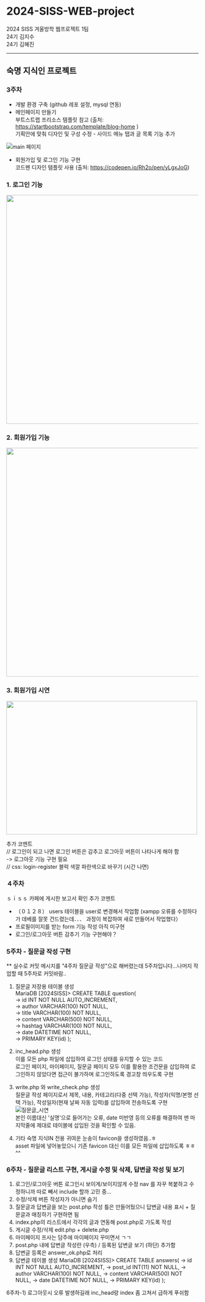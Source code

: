 # 2024-SISS-WEB-project

2024 SISS 겨울방학 웹프로젝트 1팀 
<br> 24기 김지수
<br >24기 김혜진 

----
## 숙명 지식인 프로젝트 

### 3주차
- 개발 환경 구축 (github 레포 설정, mysql 연동)
- 메인페이지 만들기 
      <br> 부트스트랩 프리소스 템플릿 참고 (출처: https://startbootstrap.com/template/blog-home )
    <br> 기획안에 맞춰 디자인 및 구성 수정 - 사이드 메뉴 탭과 글 목록 기능 추가
  
![main 페이지](https://github.com/kimhyejin0123/2024-SISS-WEB-project/assets/134305960/0996685b-138e-4f0e-b7b8-783efbc7f809)

- 회원가입 및 로그인 기능 구현
      <br> 코드펜 디자인 템플릿 사용 (출처: https://codepen.io/Rh2o/pen/yLgxJoG) 
### 1. 로그인 기능
<img src="https://github.com/kimhyejin0123/2024-SISS-WEB-project/assets/134305960/468a9c77-5ad4-4dc4-9d33-3ed78454d9fe"  width="800" height="600"/>

### 2. 회원가입 기능
<img src="https://github.com/kimhyejin0123/2024-SISS-WEB-project/assets/134305960/5cf992b0-86c7-4309-8941-19b1d0cf6f1d"  width="800" height="600"/>

### 3. 회원가입 시연
<img src="https://github.com/kimhyejin0123/2024-SISS-WEB-project/assets/134305960/452ab247-6def-4068-8084-3cbb613d160a"  width="500" height="350"/>

추가 코멘트 
 <br> // 로그인이 되고 나면 로그인 버튼은 감추고 로그아웃 버튼이 나타나게 해야 함
  <br>       -> 로그아웃 기능 구현 필요
 <br> // css: login-register 블럭 색깔 파란색으로 바꾸기 (시간 나면)


### ４주차 
ｓｉｓｓ 카페에 게시한 보고서 확인 
추가 코멘트 
- （０１２８） users 테이블을 user로 변경해서 작업함 (xampp 오류를 수정하다가 데베를 잘못 건드렸는데．．． 과정이 복잡하여 새로 만들어서 작업했다）
- 프로필이미지를 받는 form 기능 작성 아직 미구현 
- 로그인/로그아웃 버튼 감추기 기능 구현해야？ 

### 5주차 - 질문글 작성 구현
** 실수로 커밋 메시지를 "4주차 질문글 작성"으로 해버렸는데 5주차입니다...나머지 작업할 때 5주차로 커밋바람..

1. 질문글 저장용 테이블 생성
<br>MariaDB [2024SISS]> CREATE TABLE question(
<br>-> id INT NOT NULL AUTO_INCREMENT,
<br>-> author VARCHAR(100) NOT NULL,
<br>-> title VARCHAR(100) NOT NULL,
<br>-> content VARCHAR(500) NOT NULL,
<br>-> hashtag VARCHAR(100) NOT NULL,
<br>-> date DATETIME NOT NULL,
<br>-> PRIMARY KEY(id)
);

2. inc_head.php 생성
   <br>이를 모든 php 파일에 삽입하여 로그인 상태를 유지할 수 있는 코드
   <br>로그인 페이지, 마이페이지, 질문글 페이지 모두 이를 활용한 조건문을 삽입하여 로그인하지 않았다면 접근이 불가하며 로그인하도록 경고창 띄우도록 구현
   
3. write.php 와 write_check.php 생성
   <br>질문글 작성 페이지로서 제목, 내용, 카테고리(다중 선택 가능), 작성자(익명/본명 선택 가능), 작성일자(현재 날짜 자동 입력)를 삽입하여 전송하도록 구현
   ![질문글_시연](https://github.com/kimhyejin0123/2024-SISS-WEB-project/assets/134305960/9b197531-03d9-4936-a35b-064ac000d4dc)
<br>본인 이름대신 '실명'으로 들어가는 오류, date 미반영 등의 오류를 해결하여 맨 마지막줄에 제대로 테이블에 삽입된 것을 확인할 수 있음.

5. 기타
   숙명 지식IN 전용 귀여운 눈송이 favicon을 생성하였음..ㅎ
   <br>asset 파일에 넣어놓았으니 기존 favicon 대신 이를 모든 파일에 삽입하도록 ㅎㅎ^^

### 6주차 - 질문글 리스트 구현, 게시글 수정 및 삭제, 답변글 작성 및 보기
1. 로그인/로그아웃 버튼 로그인시 보이게/보이지않게 수정
   nav 를 자꾸 복붙하고 수정하니까 따로 빼서 include 할까 고민 중...
2. 수정/삭제 버튼 작성자가 아니면 숨기
3. 질문글과 답변글을 보는 post.php 작성
   틀은 만들어뒀으니 답변글 내용 표시 + 질문글과 매칭하기 구현하면 됨
4. index.php의 리스트에서 각각의 글과 연동해 post.php로 가도록 작성
5. 게시글 수정/삭제 edit.php + delete.php 
6. 마이페이지 프사는 담주에 마이페이지 꾸미면서 ㄱㄱ 
7. post.php 내에 답변글 작성란 (우측) / 등록된 답변글 보기 (하단) 추가함
8. 답변글 등록은 answer_ok.php로 처리
9. 답변글 테이블 생성
MariaDB [2024SISS]> CREATE TABLE answers(
-> id INT NOT NULL AUTO_INCREMENT,
-> post_id INT(11) NOT NULL,
-> author VARCHAR(100) NOT NULL,
-> content VARCHAR(500) NOT NULL,
-> date DATETIME NOT NULL,
-> PRIMARY KEY(id) );

6주차-1) 
로그아웃시 오류 발생하길래 inc_head랑 index 좀 고쳐서 급하게 푸쉬함 
